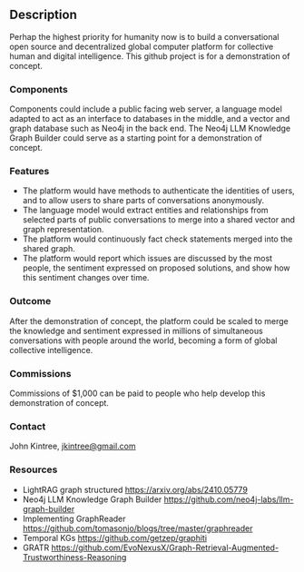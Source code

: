 ## Description
Perhap the highest priority for humanity now is to build a conversational open source and decentralized global computer platform for collective human and digital intelligence.
This github project is for a demonstration of concept.
### Components
Components could include a public facing web server, a language model adapted to act as an interface to databases in the middle, and a vector and graph database such as Neo4j in the back end. The Neo4j LLM Knowledge Graph Builder could serve as a starting point for a demonstration of concept.
### Features
* The platform would have methods to authenticate the identities of users, and to allow users to share parts of conversations anonymously.
* The language model would extract entities and relationships from selected parts of public conversations to merge into a shared vector and graph representation.
* The platform would continuously fact check statements merged into the shared graph.
* The platform would report which issues are discussed by the most people, the sentiment expressed on proposed solutions, and show how this sentiment changes over time.
### Outcome
After the demonstration of concept, the platform could be scaled to merge the knowledge and sentiment expressed in millions of simultaneous conversations with people around the world, becoming a form of global collective intelligence.
### Commissions
Commissions of $1,000 can be paid to people who help develop this demonstration of concept. 
### Contact
John Kintree, jkintree@gmail.com
### Resources
* LightRAG graph structured https://arxiv.org/abs/2410.05779
* Neo4j LLM Knowledge Graph Builder https://github.com/neo4j-labs/llm-graph-builder
* Implementing GraphReader https://github.com/tomasonjo/blogs/tree/master/graphreader
* Temporal KGs https://github.com/getzep/graphiti
* GRATR https://github.com/EvoNexusX/Graph-Retrieval-Augmented-Trustworthiness-Reasoning
<!---
Jkintree2/Jkintree2 is a ✨ special ✨ repository because its `README.md` (this file) appears on your GitHub profile.
You can click the Preview link to take a look at your changes.
--->
